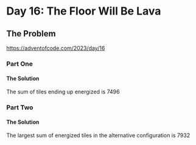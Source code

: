 # Day 16: The Floor Will Be Lava

## The Problem

https://adventofcode.com/2023/day/16

### Part One

#### The Solution
The sum of tiles ending up energized is 7496

### Part Two

#### The Solution
The largest sum of energized tiles in the alternative configuration is 7932
